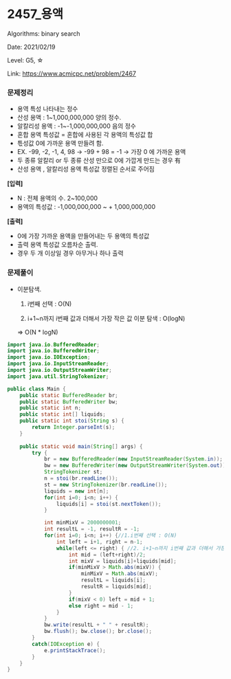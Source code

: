 # 2457_용액

Algorithms: binary search

Date: 2021/02/19

Level: G5, ☆

Link: https://www.acmicpc.net/problem/2467

### 문제정리

- 용역 특성 나타내는 정수
- 산성 용액 : 1~1,000,000,000 양의 정수.
- 알칼리성 용액 : -1~-1,000,000,000 음의 정수
- 혼합 용액 특성값 = 혼합에 사용된 각 용액의 특성값 합
- 튻성값 0에 가까운 용액 만들려 함.
- EX. -99, -2, -1, 4, 98 -> -99 + 98 = -1 -> 가장 0 에 가까운 용액
- 두 종류 알칼리 or 두 종류 산성 만으로 0에 가깝게 만드는 경우 有
- 산성 용액 , 알칼리성 용액 특성값 정렬된 순서로 주어짐

**[입력]**

- N : 전체 용액의 수. 2~100,000
- 용액의 특성값 : -1,000,000,000 ~ + 1,000,000,000

**[출력]**

- 0에 가장 가까운 용액을 만들어내는 두 용액의 특성값
- 출력 용액 특성값 오름차순 출력.
- 경우 두 개 이상일 경우 아무거나 하나 출력

### 문제풀이

- 이분탐색.

    1. i번째 선택 : O(N)

    2. i+1~n까지  i번째 값과 더해서 가장 작은 값 이분 탐색 : O(logN)

    ⇒ O(N * logN)

```java
import java.io.BufferedReader;
import java.io.BufferedWriter;
import java.io.IOException;
import java.io.InputStreamReader;
import java.io.OutputStreamWriter;
import java.util.StringTokenizer;

public class Main {
	public static BufferedReader br;
	public static BufferedWriter bw;
	public static int n;
	public static int[] liquids;
	public static int stoi(String s) {
		return Integer.parseInt(s);
	}
	
	public static void main(String[] args) {
		try {
			br = new BufferedReader(new InputStreamReader(System.in));
			bw = new BufferedWriter(new OutputStreamWriter(System.out));
			StringTokenizer st;
			n = stoi(br.readLine());
			st = new StringTokenizer(br.readLine());
			liquids = new int[n];
			for(int i=0; i<n; i++) {
				liquids[i] = stoi(st.nextToken());
			}

			int minMixV = 2000000001;
			int resultL = -1, resultR = -1;
			for(int i=0; i<n; i++) {//1.i번째 선택 : O(N)
				int left = i+1, right = n-1;
				while(left <= right) { //2. i+1~n까지 i번째 값과 더해서 가장 작은 값 이분 탐색 : O(logN)
					int mid = (left+right)/2;
					int mixV = liquids[i]+liquids[mid];
					if(minMixV > Math.abs(mixV)) {
						minMixV = Math.abs(mixV);
						resultL = liquids[i];
						resultR = liquids[mid];
					}
					if(mixV < 0) left = mid + 1;
					else right = mid - 1;
				}
			}
			bw.write(resultL + " " + resultR);			
			bw.flush(); bw.close(); br.close();
		}
		catch(IOException e) {
			e.printStackTrace();
		}
	}
}
```